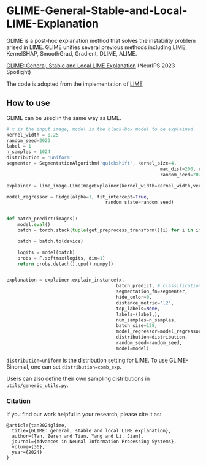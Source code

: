 # GLIME-General-Stable-and-Local-LIME-Explanation
GLIME is a post-hoc explanation method that solves the instability problem arised in LIME. GLIME unifies several previous methods including LIME, KernelSHAP, SmoothGrad, Gradient, DLIME, ALIME. 

[GLIME: General, Stable and Local LIME Explanation](https://openreview.net/forum?id=3FJaFElIVN&referrer=%5BAuthor%20Console%5D(%2Fgroup%3Fid%3DNeurIPS.cc%2F2023%2FConference%2FAuthors%23your-submissions)) (NeurIPS 2023 Spotlight)

The code is adopted from the implementation of [LIME](https://github.com/marcotcr/lime)

## How to use
GLIME can be used in the same way as LIME. 

```python
# x is the input image, model is the black-box model to be explained. 
kernel_width = 0.25
random_seed=2023
label = 1
n_samples = 1024
distribution = 'uniform'
segmenter = SegmentationAlgorithm('quickshift', kernel_size=4,
                                                        max_dist=200, ratio=0.2,
                                                        random_seed=2023)

explainer = lime_image.LimeImageExplainer(kernel_width=kernel_width,verbose=False, random_state=random_seed)

model_regressor = Ridge(alpha=1, fit_intercept=True,
                                    random_state=random_seed)


def batch_predict(images):
    model.eval()
    batch = torch.stack(tuple(get_preprocess_transform()(i) for i in images), dim=0)

    batch = batch.to(device)

    logits = model(batch)
    probs = F.softmax(logits, dim=1)
    return probs.detach().cpu().numpy()


explanation = explainer.explain_instance(x, 
                                        batch_predict, # classification function
                                        segmentation_fn=segmenter,
                                        hide_color=0, 
                                        distance_metric='l2',
                                        top_labels=None,
                                        labels=(label,),
                                        num_samples=n_samples,
                                        batch_size=128,
                                        model_regressor=model_regressor,
                                        distribution=distribution,
                                        random_seed=random_seed,
                                        model=model)
```

`distribution=uniform` is the distribution setting for LIME. To use GLIME-Binomial, one can set `distribution=comb_exp`. 

Users can also define their own sampling distributions in `utils/generic_utils.py`.


### Citation
If you find our work helpful in your research, please cite it as:
```
@article{tan2024glime,
  title={GLIME: general, stable and local LIME explanation},
  author={Tan, Zeren and Tian, Yang and Li, Jian},
  journal={Advances in Neural Information Processing Systems},
  volume={36},
  year={2024}
}
```
